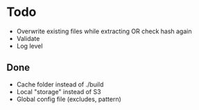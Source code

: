 # Todo

* Overwrite existing files while extracting OR
  check hash again
* Validate 
* Log level

## Done

* Cache folder instead of ./build
* Local "storage" instead of S3
* Global config file (excludes, pattern)
